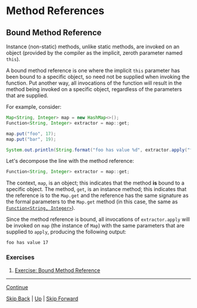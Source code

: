 # Method References

## Bound Method Reference

Instance (non-static) methods, unlike static methods, are invoked on an object
(provided by the compiler as the implicit, zeroth parameter named `this`).

A bound method reference is one where the implicit `this` parameter has been
bound to a specific object, so need not be supplied when invoking the function.
Put another way, all invocations of the function will result in the method being
invoked on a specific object, regardless of the parameters that are supplied.

For example, consider:

``` java
Map<String, Integer> map = new HashMap<>();
Function<String, Integer> extractor = map::get;

map.put("foo", 17);
map.put("bar", 19);

System.out.println(String.format("foo has value %d", extractor.apply("foo")));
```

Let's decompose the line with the method reference:

``` java
Function<String, Integer> extractor = map::get;
```

The context, `map`, is an object; this indicates that the method **is** bound to
a specific object. The method, `get`, is an instance method; this indicates that
the reference is to the `Map.get` and the reference has the same signature as
the formal parameters to the `Map.get` method (in this case, the same as 
[`Function<String, Integer>`](https://docs.oracle.com/javase/8/docs/api/java/util/function/Function.html)).

Since the method reference is bound, all invocations of `extractor.apply` will
be invoked on `map` (the instance of `Map`) with the same parameters that are
supplied to `apply`, producing the following output:

```
foo has value 17
```

### Exercises

1. [Exercise: Bound Method Reference](bound_ex1.md)

---

[Continue](unbound.md)

[Skip Back](../lambda_expressions/start.md) | [Up](../start.md) | [Skip Forward](../optional/start.md)
